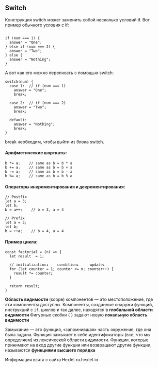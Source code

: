 
## Switch
Конструкция switch может заменить собой несколько условий if. Вот пример обычного условия с if:

``` let answer;

if (num === 1) {
  answer = "One";
} else if (num === 2) {
  answer = "Two";
} else {
  answer = "Nothing";
}
```
А вот как его можно переписать с помощью switch:
```
switch(num) {
  case 1:  // if (num === 1)
    answer = "One";
    break;

  case 2:  // if (num === 2)
    answer = "Two";
    break;

  default:
    answer = "Nothing";
    break;
}
```
break необходим, чтобы выйти из блока switch. 

#### Арифметические шорткаты:
```
b *= a;    // same as b = b * a
b += a;    // same as b = b + a
b -= a;    // same as b = b - a
b %= a;    // same as b = b % a
```
#### Операторы инкрементирования и декрементирования:
```
// Postfix
let a = 3;
let b;
b = a++;    // b = 3, a = 4

// Prefix
let a = 3;
let b;
b = ++a;    // b = 4, a = 4
```
#### Пример цикла:
```
const factorial = (n) => {
  let result  = 1;

  // initialization↓    condition↓     update↓
  for (let counter = 1; counter <= n; counter++) {
    result *= counter;
  }

  return result;
}
```
**Область видимости** (scope) компонентов — это местоположение, где эти компоненты доступны.
Компоненты, созданные снаружи функций, инструкций с `if`, циклов и так далее, находятся в **глобальной области видимости**
Фигурные скобки { } задают новую **локальную область видимости**

Замыкание — это функция, «запомнившая» часть окружения, где она была задана. Функция замыкает в себе идентификаторы (все, что мы определяем) из лексической области видимости.
Функции, которые принимают на вход другие функции или возвращают другие функции, называются **функциями высшего порядка**









Информация взята с сайта Hexlet ru.hexlet.io
